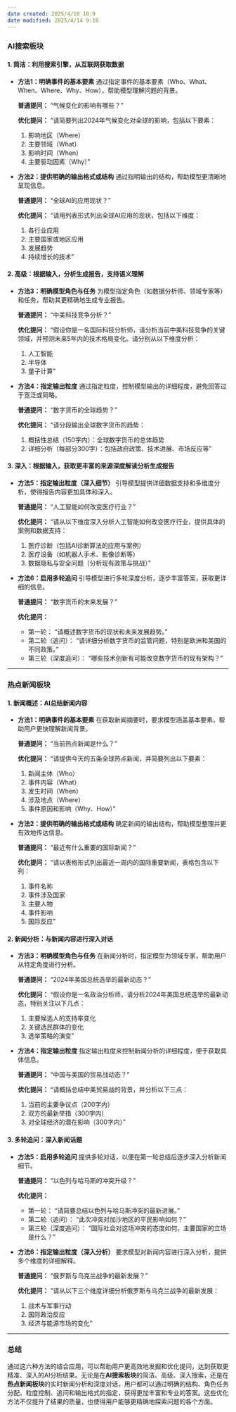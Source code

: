 ```yaml
---
date created: 2025/4/10 10:9
date modified: 2025/4/14 9:18
---
```

### **AI搜索板块**

#### **1. 简洁：利用搜索引擎，从互联网获取数据**

- **方法1：明确事件的基本要素**
	通过指定事件的基本要素（Who、What、When、Where、Why、How），帮助模型理解问题的背景。

	**普通提问：** “气候变化的影响有哪些？”

	**优化提问：**
	“请简要列出2024年气候变化对全球的影响，包括以下要素：

	1. 影响地区（Where）
	2. 主要领域（What）
	3. 影响时间（When）
	4. 主要驱动因素（Why）”

- **方法2：提供明确的输出格式或结构**
	通过指明输出的结构，帮助模型更清晰地呈现信息。

	**普通提问：** “全球AI的应用现状？”

	**优化提问：**
	“请用列表形式列出全球AI应用的现状，包括以下维度：

	1. 各行业应用
	2. 主要国家或地区应用
	3. 发展趋势
	4. 持续增长的技术”

#### **2. 高级：根据输入，分析生成报告，支持语义理解**

- **方法3：明确模型角色与任务**
	为模型指定角色（如数据分析师、领域专家等）和任务，帮助其更精确地生成专业报告。

	**普通提问：** “中美科技竞争分析？”

	**优化提问：**
	“假设你是一名国际科技分析师，请分析当前中美科技竞争的关键领域，并预测未来5年内的技术格局变化。请分别从以下维度分析：

	1. 人工智能
	2. 半导体
	3. 量子计算”

- **方法4：指定输出粒度**
	通过指定粒度，控制模型输出的详细程度，避免回答过于宽泛或简略。

	**普通提问：** “数字货币的全球趋势？”

	**优化提问：**
	“请分段输出全球数字货币的趋势：

	1. 概括性总结（150字内）：全球数字货币的总体趋势
	2. 详细分析（每部分300字）：包括政府政策、技术进展、市场反应等”

#### **3. 深入：根据输入，获取更丰富的来源深度解读分析生成报告**

- **方法5：指定输出粒度（深入细节）**
	引导模型提供详细数据支持和多维度分析，使得报告内容更加具体和深入。

	**普通提问：** “人工智能如何改变医疗行业？”

	**优化提问：**
	“请从以下维度深入分析人工智能如何改变医疗行业，提供具体的案例和数据支持：

	1. 医疗诊断（包括AI诊断算法的应用与案例）
	2. 医疗设备（如机器人手术、影像诊断等）
	3. 数据隐私与安全问题（分析现有政策与挑战）”

- **方法6：启用多轮追问**
	引导模型进行多轮深度分析，逐步丰富答案，获取更详细的信息。

	**普通提问：** “数字货币的未来发展？”

	**优化提问：**

	- 第一轮： “请概述数字货币的现状和未来发展趋势。”
	- 第二轮（追问）： “请详细分析数字货币的监管问题，特别是欧洲和美国的不同政策。”
	- 第三轮（深度追问）： “哪些技术创新有可能改变数字货币的现有架构？”

---

### **热点新闻板块**

#### **1. 新闻概述：AI总结新闻内容**

- **方法1：明确事件的基本要素**
	在获取新闻摘要时，要求模型涵盖基本要素，帮助用户更快理解新闻背景。

	**普通提问：** “当前热点新闻是什么？”

	**优化提问：**
	“请提供今天的五条全球热点新闻，并简要列出以下要素：

	1. 新闻主体（Who）
	2. 事件内容（What）
	3. 发生时间（When）
	4. 涉及地点（Where）
	5. 事件原因和影响（Why、How）”

- **方法2：提供明确的输出格式或结构**
	确定新闻的输出结构，帮助模型整理并更有效地传达信息。

	**普通提问：** “最近有什么重要的国际新闻？”

	**优化提问：**
	“请以表格形式列出最近一周内的国际重要新闻，表格包含以下列：

	1. 事件名称
	2. 事件涉及国家
	3. 主要人物
	4. 事件影响
	5. 国际反应”

#### **2. 新闻分析：与新闻内容进行深入对话**

- **方法3：明确模型角色与任务**
	在新闻分析时，指定模型为领域专家，帮助用户从特定角度进行分析。

	**普通提问：** “2024年美国总统选举的最新动态？”

	**优化提问：**
	“假设你是一名政治分析师，请分析2024年美国总统选举的最新动态，特别关注以下几点：

	1. 主要候选人的支持率变化
	2. 关键选民群体的变化
	3. 选举策略的演变”

- **方法4：指定输出粒度**
	指定输出粒度来控制新闻分析的详细程度，便于获取具体信息。

	**普通提问：** “中国与美国的贸易战动态？”

	**优化提问：**
	“请概括总结中美贸易战的背景，并分析以下三点：

	1. 当前的主要争议点（200字内）
	2. 双方的最新举措（300字内）
	3. 对全球经济的潜在影响（300字内）”

#### **3. 多轮追问：深入新闻话题**

- **方法5：启用多轮追问**
	提供多轮对话，以便在第一轮总结后逐步深入分析新闻细节。

	**普通提问：** “以色列与哈马斯的冲突升级？”

	**优化提问：**

	- 第一轮： “请简要总结以色列与哈马斯冲突的最新进展。”
	- 第二轮（追问）： “此次冲突对加沙地区的平民影响如何？”
	- 第三轮（深度追问）： “国际社会对这场冲突的态度如何，主要国家的立场是什么？”
- **方法6：指定输出粒度（深入分析）**
	要求模型对新闻内容进行深入分析，提供多个维度的详细解释。

	**普通提问：** “俄罗斯与乌克兰战争的最新发展？”

	**优化提问：**
	“请从以下三个维度详细分析俄罗斯与乌克兰战争的最新发展：

	1. 战术与军事行动
	2. 国际政治反应
	3. 经济与能源市场的变化”

---

### 总结

通过这六种方法的结合应用，可以帮助用户更高效地发掘和优化提问，达到获取更精准、深入的AI分析结果。无论是在**AI搜索板块**的简洁、高级、深入搜索，还是在**热点新闻板块**的实时新闻分析和深度对话，用户都可以通过明确的结构、角色任务分配、粒度控制、追问和输出格式的指定，获得更加丰富和专业的答案。这些优化方法不仅提升了结果的质量，也使得用户能够更精确地探索问题的各个方面。